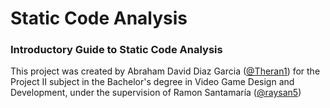 # Static Code Analysis

### Introductory Guide to Static Code Analysis


This project was created by Abraham David Diaz Garcia ([@Theran1](https://github.com/Theran1)) for the Project II subject in the Bachelor's degree in Video Game Design and Development, under the supervision of Ramon Santamaría ([@raysan5](https://github.com/raysan5))
